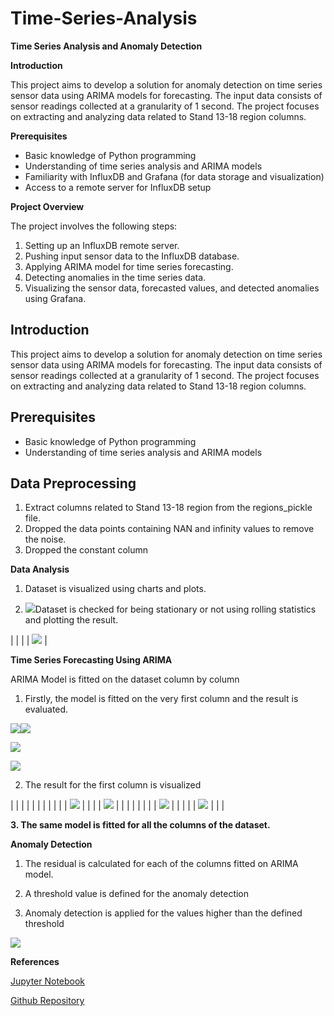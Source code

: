 # Time-Series-Analysis

**Time Series Analysis and Anomaly Detection**

**Introduction**

This project aims to develop a solution for anomaly detection on time series sensor data using ARIMA models for forecasting. The input data consists of sensor readings collected at a granularity of 1 second. The project focuses on extracting and analyzing data related to Stand 13-18 region columns.

**Prerequisites**

-   Basic knowledge of Python programming
-   Understanding of time series analysis and ARIMA models
-   Familiarity with InfluxDB and Grafana (for data storage and visualization)
-   Access to a remote server for InfluxDB setup

**Project Overview**

The project involves the following steps:

1.  Setting up an InfluxDB remote server.
2.  Pushing input sensor data to the InfluxDB database.
3.  Applying ARIMA model for time series forecasting.
4.  Detecting anomalies in the time series data.
5.  Visualizing the sensor data, forecasted values, and detected anomalies using Grafana.

Introduction
------------

This project aims to develop a solution for anomaly detection on time series sensor data using ARIMA models for forecasting. The input data consists of sensor readings collected at a granularity of 1 second. The project focuses on extracting and analyzing data related to Stand 13-18 region columns.

Prerequisites
-------------

-   Basic knowledge of Python programming
-   Understanding of time series analysis and ARIMA models

Data Preprocessing
------------------

1.  Extract columns related to Stand 13-18 region from the regions_pickle file.
2.  Dropped the data points containing NAN and infinity values to remove the noise.
3.  Dropped the constant column

**Data Analysis**

1. Dataset is visualized using charts and plots.

2. ![](file:///C:/Users/kumar/AppData/Local/Temp/msohtmlclip1/01/clip_image002.png)Dataset is checked for being stationary or not using rolling statistics and plotting the result.

|  |
|  | ![](file:///C:/Users/kumar/AppData/Local/Temp/msohtmlclip1/01/clip_image005.png) |

**Time Series Forecasting Using ARIMA**

ARIMA Model is fitted on the dataset column by column

1. Firstly, the model is fitted on the very first column and the result is evaluated.

![](file:///C:/Users/kumar/AppData/Local/Temp/msohtmlclip1/01/clip_image007.png)![](file:///C:/Users/kumar/AppData/Local/Temp/msohtmlclip1/01/clip_image009.png)

![](file:///C:/Users/kumar/AppData/Local/Temp/msohtmlclip1/01/clip_image011.png)

**![](file:///C:/Users/kumar/AppData/Local/Temp/msohtmlclip1/01/clip_image013.png)**

2. The result for the first column is visualized

|  |  |  |  |  |  |  |  |
|  | ![](file:///C:/Users/kumar/AppData/Local/Temp/msohtmlclip1/01/clip_image018.png) |
|  |  | ![](file:///C:/Users/kumar/AppData/Local/Temp/msohtmlclip1/01/clip_image019.png) |
|  |
|  |
|  |  | ![](file:///C:/Users/kumar/AppData/Local/Temp/msohtmlclip1/01/clip_image020.png) |
|  |  |  | ![](file:///C:/Users/kumar/AppData/Local/Temp/msohtmlclip1/01/clip_image021.png) |
|  |

**3. **The same model is fitted for all the columns of the dataset**.**

**Anomaly Detection**

1. The residual is calculated for each of the columns fitted on ARIMA model.

2. A threshold value is defined for the anomaly detection

3. Anomaly detection is applied for the values higher than the defined threshold

![](file:///C:/Users/kumar/AppData/Local/Temp/msohtmlclip1/01/clip_image023.png)

**References**

[Jupyter Notebook](https://colab.research.google.com/drive/1eqmtHMkVo05vnOeiaAFpiBR_b9wEyRQ2?usp=sharing)

[Github Repository](https://github.com/kumarprakhar14/Time-Series-Analysis)
